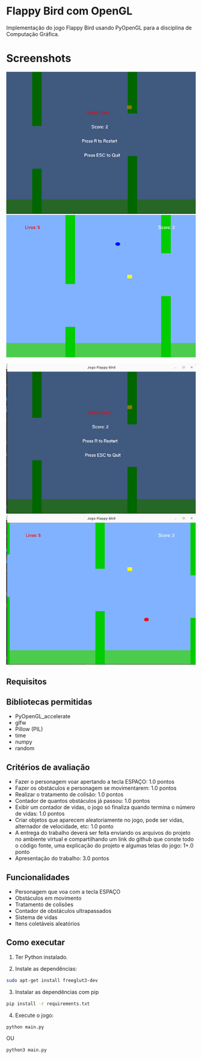 # Flappy Bird com OpenGL

Implementação do jogo Flappy Bird usando PyOpenGL para a disciplina de Computação Gráfica.

# Screenshots

![Gameplay](screenshots/v0.4/game_over.png)
![Game-over](screenshots/v0.4/gameplay.png)

![Gameplay](screenshots/v0.5/game_over.png)
![Game-over](screenshots/v0.5/gameplay.png)

## Requisitos


## Bibliotecas permitidas
- PyOpenGL_accelerate
- glfw
- Pillow (PIL)
- time
- numpy
- random

## Critérios de avaliação
- Fazer o personagem voar apertando a tecla ESPAÇO: 1.0 pontos
- Fazer os obstáculos e personagem se movimentarem: 1.0 pontos
- Realizar o tratamento de colisão: 1.0 pontos
- Contador de quantos obstáculos já passou: 1.0 pontos
- Exibir um contador de vidas, o jogo só finaliza quando termina o número de vidas: 1.0 pontos
- Criar objetos que aparecem aleatoriamente no jogo, pode ser vidas, alternador de velocidade, etc: 1.0 ponto
- A entrega do trabalho deverá ser feita enviando os arquivos do projeto no ambiente virtual e compartilhando um link do github que conste todo o código fonte, uma explicação do projeto e algumas telas do jogo: 1+.0 ponto
- Apresentação do trabalho: 3.0 pontos


## Funcionalidades

- Personagem que voa com a tecla ESPAÇO
- Obstáculos em movimento
- Tratamento de colisões
- Contador de obstáculos ultrapassados
- Sistema de vidas
- Itens coletáveis aleatórios

## Como executar

1. Ter Python instalado.

2. Instale as dependências:
```bash
sudo apt-get install freeglut3-dev
```

3. Instalar as dependências com pip
```bash
pip install -r requirements.txt
```

4. Execute o jogo:
```bash
python main.py
```
OU
```bash
python3 main.py
```